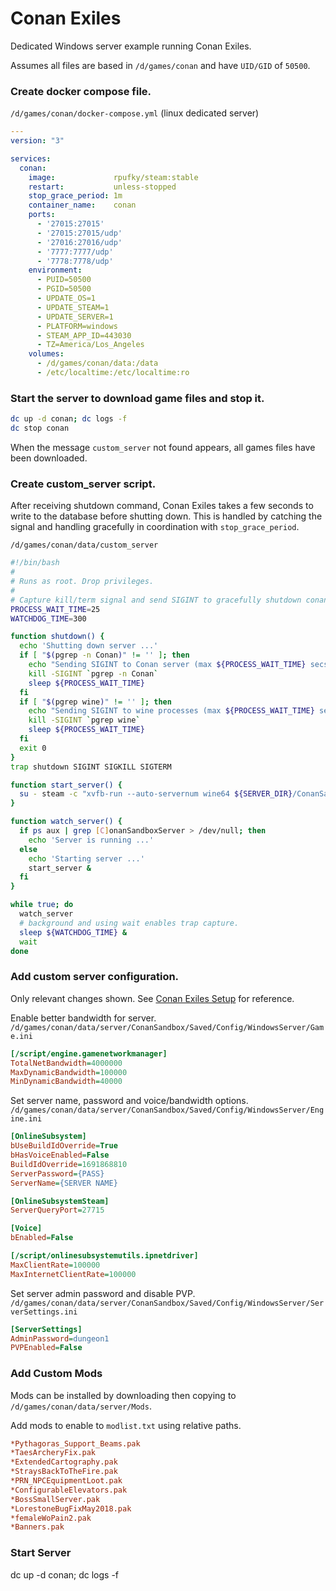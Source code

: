 # Conan Exiles
Dedicated Windows server example running Conan Exiles.

Assumes all files are based in `/d/games/conan` and have
`UID/GID` of `50500`.

### Create docker compose file.
`/d/games/conan/docker-compose.yml` (linux dedicated server)
``` yaml
---
version: "3"

services:
  conan:
    image:             rpufky/steam:stable
    restart:           unless-stopped
    stop_grace_period: 1m
    container_name:    conan
    ports:
      - '27015:27015'
      - '27015:27015/udp'
      - '27016:27016/udp'
      - '7777:7777/udp'
      - '7778:7778/udp'
    environment:
      - PUID=50500
      - PGID=50500
      - UPDATE_OS=1
      - UPDATE_STEAM=1
      - UPDATE_SERVER=1
      - PLATFORM=windows
      - STEAM_APP_ID=443030
      - TZ=America/Los_Angeles
    volumes:
      - /d/games/conan/data:/data
      - /etc/localtime:/etc/localtime:ro
```

### Start the server to download game files and stop it.
``` bash
dc up -d conan; dc logs -f
dc stop conan
```
When the message `custom_server` not found appears, all games files have been
downloaded.

### Create custom_server script.
After receiving shutdown command, Conan Exiles takes a few seconds to write
to the database before shutting down. This is handled by catching the signal
and handling gracefully in coordination with `stop_grace_period`.

`/d/games/conan/data/custom_server`
``` bash
#!/bin/bash
#
# Runs as root. Drop privileges.
#
# Capture kill/term signal and send SIGINT to gracefully shutdown conan server.
PROCESS_WAIT_TIME=25
WATCHDOG_TIME=300

function shutdown() {
  echo 'Shutting down server ...'
  if [ "$(pgrep -n Conan)" != '' ]; then
    echo "Sending SIGINT to Conan server (max ${PROCESS_WAIT_TIME} secs) ..."
    kill -SIGINT `pgrep -n Conan`
    sleep ${PROCESS_WAIT_TIME}
  fi
  if [ "$(pgrep wine)" != '' ]; then
    echo "Sending SIGINT to wine processes (max ${PROCESS_WAIT_TIME} sec) ..."
    kill -SIGINT `pgrep wine`
    sleep ${PROCESS_WAIT_TIME}
  fi
  exit 0
}
trap shutdown SIGINT SIGKILL SIGTERM

function start_server() {
  su - steam -c "xvfb-run --auto-servernum wine64 ${SERVER_DIR}/ConanSandbox/Binaries/Win64/ConanSandboxServer-Win64-Test.exe -nosteamclient -game -server -log"
}

function watch_server() {
  if ps aux | grep [C]onanSandboxServer > /dev/null; then
    echo 'Server is running ...'
  else
    echo 'Starting server ...'
    start_server &
  fi
}

while true; do
  watch_server
  # background and using wait enables trap capture.
  sleep ${WATCHDOG_TIME} &
  wait
done
```

### Add custom server configuration.
Only relevant changes shown. See [Conan Exiles Setup](https://r-pufky.github.io/docs/game/conan/index.html) for reference.

Enable better bandwidth for server.
`/d/games/conan/data/server/ConanSandbox/Saved/Config/WindowsServer/Game.ini`
``` ini
[/script/engine.gamenetworkmanager]
TotalNetBandwidth=4000000
MaxDynamicBandwidth=100000
MinDynamicBandwidth=40000
```

Set server name, password and voice/bandwidth options.
`/d/games/conan/data/server/ConanSandbox/Saved/Config/WindowsServer/Engine.ini`
``` ini
[OnlineSubsystem]
bUseBuildIdOverride=True
bHasVoiceEnabled=False
BuildIdOverride=1691868810
ServerPassword={PASS}
ServerName={SERVER NAME}

[OnlineSubsystemSteam]
ServerQueryPort=27715

[Voice]
bEnabled=False

[/script/onlinesubsystemutils.ipnetdriver]
MaxClientRate=100000
MaxInternetClientRate=100000
```

Set server admin password and disable PVP.
`/d/games/conan/data/server/ConanSandbox/Saved/Config/WindowsServer/ServerSettings.ini`
``` ini
[ServerSettings]
AdminPassword=dungeon1
PVPEnabled=False
```

### Add Custom Mods
Mods can be installed by downloading then copying to `/d/games/conan/data/server/Mods`.

Add mods to enable to `modlist.txt` using relative paths.
``` ini
*Pythagoras_Support_Beams.pak
*TaesArcheryFix.pak
*ExtendedCartography.pak
*StraysBackToTheFire.pak
*PRN_NPCEquipmentLoot.pak
*ConfigurableElevators.pak
*BossSmallServer.pak
*LorestoneBugFixMay2018.pak
*femaleWoPain2.pak
*Banners.pak
```

### Start Server
dc up -d conan; dc logs -f
```
